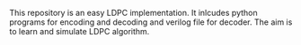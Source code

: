 This repository is an easy LDPC implementation. It inlcudes python programs for encoding and decoding and verilog file for decoder. The aim is to learn and simulate LDPC algorithm.
